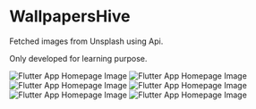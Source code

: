 # WallpapersHive

Fetched images from Unsplash using Api.

Only developed for learning purpose.

<img src="assets/homepage.jpg" alt="Flutter App Homepage Image" title="Homepage">
<img src="assets/viewing_an_selected_image.jpg" alt="Flutter App Homepage Image" title="Homepage">
<img src="assets/user_photos_list_page.jpg" alt="Flutter App Homepage Image" title="Homepage">
<img src="assets/filterable_search_page.jpg" alt="Flutter App Homepage Image" title="Homepage">
<img src="assets/search_results_page.jpg" alt="Flutter App Homepage Image" title="Homepage">
<img src="assets/favourites_page.jpg" alt="Flutter App Homepage Image" title="Homepage">
